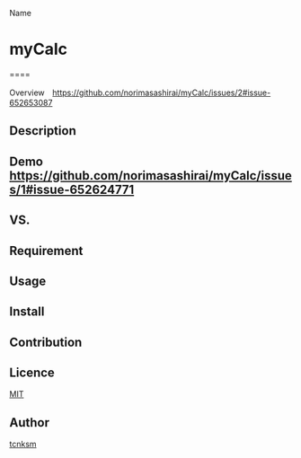 Name
# myCalc
====

Overview　https://github.com/norimasashirai/myCalc/issues/2#issue-652653087

## Description

## Demo https://github.com/norimasashirai/myCalc/issues/1#issue-652624771

## VS. 

## Requirement

## Usage

## Install

## Contribution

## Licence

[MIT](https://github.com/tcnksm/tool/blob/master/LICENCE)

## Author

[tcnksm](https://github.com/tcnksm)
